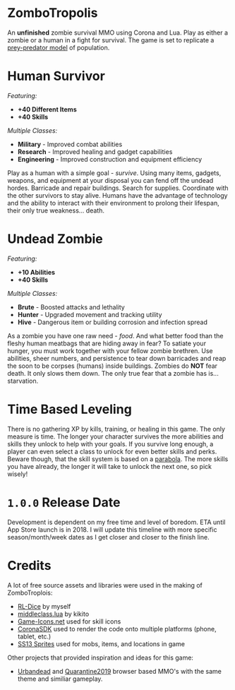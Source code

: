 ZomboTropolis
=============

An **unfinished** zombie survival MMO using Corona and Lua. Play as either a zombie or a human in a fight for survival.  The game is set to replicate a [prey-predator model](http://www.tiem.utk.edu/~gross/bioed/bealsmodules/pred-prey.gph1.gif) of population. 

Human Survivor
==============

*Featuring:*
+ **+40 Different Items**
+ **+40 Skills**

*Multiple Classes:*
+ **Military** - Improved combat abilities 
+ **Research** - Improved healing and gadget capabilities
+ **Engineering** - Improved construction and equipment efficiency  

Play as a human with a simple goal - *survive*. Using many items, gadgets, weapons, and equipment at your disposal you can fend off the undead hordes. Barricade and repair buildings. Search for supplies. Coordinate with the other survivors to stay alive. Humans have the advantage of technology and the ability to interact with their environment to prolong their lifespan, their only true weakness... death.

Undead Zombie
=============

*Featuring:*  
+ **+10 Abilities**
+ **+40 Skills**

*Multiple Classes:*
+ **Brute** - Boosted attacks and lethality
+ **Hunter** - Upgraded movement and tracking utility
+ **Hive** - Dangerous item or building corrosion and infection spread

As a zombie you have one raw need - *food*. And what better food than the fleshy human meatbags that are hiding away in fear? To satiate your hunger, you must work together with your fellow zombie brethren. Use abilities, sheer numbers, and persistence to tear down barricades and reap the soon to be corpses (humans) inside buildings. Zombies do **NOT** fear death. It only slows them down. The only true fear that a zombie has is... starvation.

Time Based Leveling
===================

There is no gathering XP by kills, training, or healing in this game. The only measure is time. The longer your character survives the more abilities and skills they unlock to help with your goals. If you survive long enough, a player can even select a class to unlock for even better skills and perks. Beware though, that the skill system is based on a [parabola](http://www.phas.ubc.ca/~mav/SOP2015/fig3.jpeg). The more skills you have already, the longer it will take to unlock the next one, so pick wisely!

`1.0.0` Release Date
==================

Development is dependent on my free time and level of boredom.  ETA until App Store launch is in 2018.  I will update this timeline with more specific season/month/week dates as I get closer and closer to the finish line.

Credits
=======

A lot of free source assets and libraries were used in the making of ZomboTroplois:

* [RL-Dice](https://timothymtorres.github.io/RL-Dice) by myself
* [middleclass.lua](https://github.com/kikito/middleclass) by kikito
* [Game-Icons.net](http://game-icons.net/) used for skill icons 
* [CoronaSDK](https://coronalabs.com/) used to render the code onto multiple platforms (phone, tablet, etc.)
* [SS13 Sprites](https://github.com/tgstation/tgstation) used for mobs, items, and locations in game

Other projects that provided inspiration and ideas for this game:

* [Urbandead](http://www.urbandead.com/) and [Quarantine2019](http://www.quarantine2019.com/) browser based MMO's with the same theme and similiar gameplay.
